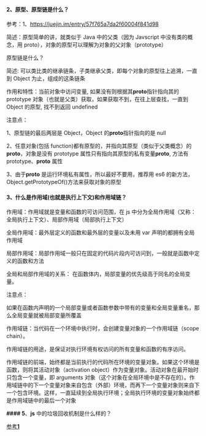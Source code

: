 #### 2、原型、原型链是什么？

参考：1、<https://juejin.im/entry/57f765a7da2f60004f841d98>

简述：原型简单的讲，就类似于 Java 中的父类（因为 Javscript 中没有类的概念，用 proto），对象的原型可以理解为对象的父对象（prototype）

原型链是什么？

简述: 可以类比类的继承链条，子类继承父类，即每个对象的原型往上追溯，一直到 Object 为止，组成的这条链条

作用和特性：当前对象中访问变量, 如果没有则根据其**proto**指针指向其的 prototype 对象（也就是父类）获取，如果获取不到，在往上层查找，一直到 Object 的原型, 找不到返回 undefined

注意点：

1、原型链的最后两层是 Object，Object 的**proto**指针指向的是 null

2、任意对象(包括 function)都有原型的，并指向其原型（类似于父类概念）的**proto**，对象是没有 prototype 属性只有指向其原型的私有变量**proto**, 方法有 prototype、**proto** 属性

3、由于**proto** 是运行环境私有属性，所以最好不要用，推荐用 es6 的新方法，Object.getPrototypeOf()方法来获取对象的原型

#### 3、什么是作用域(也就是执行上下文)和作用域链？

作用域：作用域就是变量和函数的可访问范围，在 js 中分为全局作用域（又称：全局执行上下文）、局部作用域（局部执行上下文）

全局作用域：最外层定义的函数和最外层的变量以及未用 var 声明的都拥有全局作用域

局部作用域：局部作用域一般只在固定的代码片段内可访问到，一般就是函数中定义的函数和方法

全局和局部作用域的关系： 在函数体内，局部变量的优先级高于同名的全局变量。

注意点：

如果在函数内声明的一个局部变量或者函数参数中带有的变量和全局变量重名，那么全局变量就被局部变量所覆盖

作用域链：当代码在一个环境中执行时，会创建变量对象的一个作用域链（scope chain）。

作用域链的用途，是保证对执行环境有权访问的所有变量和函数的有序访问。

作用域链的前端，始终都是当前执行的代码所在环境的变量对象。如果这个环境是函数，则将其活动对象（activation object）作为变量对象。活动对象在最开始时只包含一个变量，即 arguments 对象（这个对象在全局环境中是不存在的）。作用域链中的下一个变量对象来自包含（外部）环境，而再下一个变量对象则来自下一个包含环境。这样，一直延续到全局执行环境；全局执行环境的变量对象始终都是作用域链中的最后一个对象

**#### 5**、**js** 中的垃圾回收机制是什么样的？

[参考**1**](**http://www.cnblogs.com/hustskyking/archive/2013/04/27/garbage-collection.html**)
